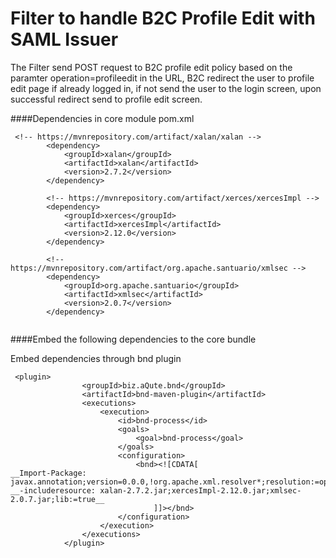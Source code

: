 # Filter to handle B2C Profile Edit with SAML Issuer

The Filter send POST request to B2C profile edit policy based on the paramter operation=profileedit in the URL, B2C redirect the user to profile edit page if already logged in, if not send the user to the login screen, upon successful redirect send to profile edit screen.

####Dependencies in core module pom.xml

```
 <!-- https://mvnrepository.com/artifact/xalan/xalan -->
		<dependency>
		    <groupId>xalan</groupId>
		    <artifactId>xalan</artifactId>
		    <version>2.7.2</version>
		</dependency>
		
		<!-- https://mvnrepository.com/artifact/xerces/xercesImpl -->
		<dependency>
		    <groupId>xerces</groupId>
		    <artifactId>xercesImpl</artifactId>
		    <version>2.12.0</version>
		</dependency>
		
		<!-- https://mvnrepository.com/artifact/org.apache.santuario/xmlsec -->
		<dependency>
		    <groupId>org.apache.santuario</groupId>
		    <artifactId>xmlsec</artifactId>
		    <version>2.0.7</version>
		</dependency>
		
```
####Embed the following dependencies to the core bundle

Embed dependencies through bnd plugin

```
 <plugin>
                <groupId>biz.aQute.bnd</groupId>
                <artifactId>bnd-maven-plugin</artifactId>
                <executions>
                    <execution>
                        <id>bnd-process</id>
                        <goals>
                            <goal>bnd-process</goal>
                        </goals>
                        <configuration>
                            <bnd><![CDATA[
__Import-Package: javax.annotation;version=0.0.0,!org.apache.xml.resolver*;resolution:=optional;version=0.0.0,!org.apache.xml.serializer;resolution:=optional;version=0.0.0,!sun.io;resolution:=optional;version=0.0.0,*__
__-includeresource: xalan-2.7.2.jar;xercesImpl-2.12.0.jar;xmlsec-2.0.7.jar;lib:=true__
                                ]]></bnd>
                        </configuration>
                    </execution>
                </executions>
            </plugin>
```